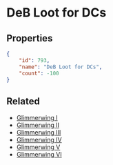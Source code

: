 # DeB Loot for DCs

<no description available>

## Properties

```json
{
    "id": 793,
    "name": "DeB Loot for DCs",
    "count": -100
}
```

## Related

- [Glimmerwing I](../items/21697-glimmerwing-i.md)
- [Glimmerwing II](../items/21698-glimmerwing-ii.md)
- [Glimmerwing III](../items/21699-glimmerwing-iii.md)
- [Glimmerwing IV](../items/21700-glimmerwing-iv.md)
- [Glimmerwing V](../items/21701-glimmerwing-v.md)
- [Glimmerwing VI](../items/21702-glimmerwing-vi.md)

